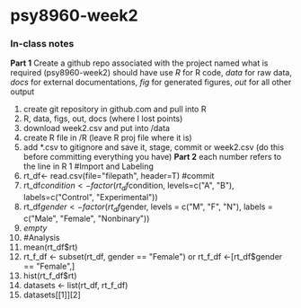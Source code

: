 # psy8960-week2

### In-class notes 

**Part 1**
Create a github repo associated with the project named what is required (psy8960-week2)
should have use *R* for R code, *data* for raw data, *docs* for external documentations, *fig* for generated figures, *out* for all other output 
1. create git repository in github.com and pull into R
2. R, data, figs, out, docs (where I lost points)
3. download week2.csv and put into /data
4. create R file in /R (leave R proj file where it is)
5. add *.csv to gitignore and save it, stage, commit or week2.csv (do this before committing everything you have)
**Part 2**
each number refers to the line in R
1 #Import and Labeling
2. rt_df<- read.csv(file="filepath", header=T) #commit
3. rt_df$condition <- factor(rt_df$condition, levels=c("A", "B"), labels=c("Control", "Experimental"))
4. rt_df$gender <- factor(rt_df$gender, levels = c("M", "F", "N"), labels = c("Male", "Female", "Nonbinary"))
5. *empty*
6. #Analysis
7. mean(rt_df$rt)
8. rt_f_df <- subset(rt_df, gender == "Female") or rt_f_df <-[rt_df$gender == "Female",]
9. hist(rt_f_df$rt)
10. datasets <- list(rt_df, rt_f_df)
11. datasets[[1]][2]
